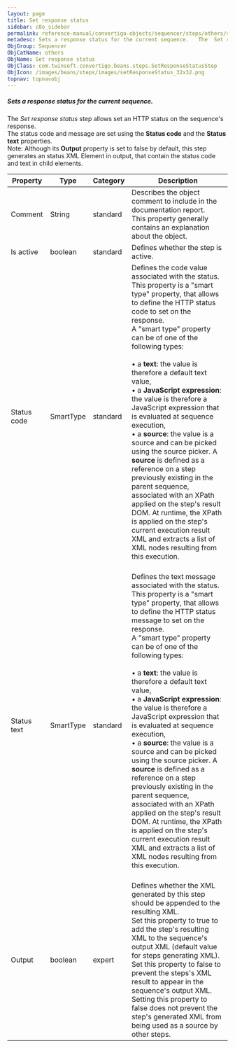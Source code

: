 ```yaml
---
layout: page
title: Set response status
sidebar: c8o_sidebar
permalink: reference-manual/convertigo-objects/sequencer/steps/others/set-response-status/
metadesc: Sets a response status for the current sequence.   The  Set response status  step allows set an HTTP status on the sequence's response.  The status co
ObjGroup: Sequencer
ObjCatName: others
ObjName: Set response status
ObjClass: com.twinsoft.convertigo.beans.steps.SetResponseStatusStep
ObjIcon: /images/beans/steps/images/setResponseStatus_32x32.png
topnav: topnavobj
---
```

##### Sets a response status for the current sequence. 

The <i>Set response status</i> step allows set an HTTP status on the sequence's response. <br/>The status code and message are set using the <b>Status code</b> and the <b>Status text</b> properties. <br/><span class="orangetwinsoft">Note:</span> Although its <b>Output</b> property is set to <span class="computer">false</span> by default, this step generates an <span class="computer">status</span> XML Element in output, that contain the status code and text in child elements. 

Property | Type | Category | Description
--- | --- | --- | ---
Comment | String | standard | Describes the object comment to include in the documentation report.<br/>This property generally contains an explanation about the object.
Is active | boolean | standard | Defines whether the step is active.
Status code | SmartType | standard | Defines the code value associated with the status.<br/>This property is a "smart type" property, that allows to define the HTTP status code to set on the response. <br/>A "smart type" property can be of one of the following types: <br/><br/>• a <b>text</b>: the value is therefore a default text value, <br/>• a <b>JavaScript expression</b>: the value is therefore a JavaScript expression that is evaluated at sequence execution, <br/>• a <b>source</b>: the value is a source and can be picked using the source picker. A <b>source</b> is defined as a reference on a step previously existing in the parent sequence, associated with an XPath applied on the step's result DOM. At runtime, the XPath is applied on the step's current execution result XML and extracts a list of XML nodes resulting from this execution. <br/><br/>
Status text | SmartType | standard | Defines the text message associated with the status.<br/>This property is a "smart type" property, that allows to define the HTTP status message to set on the response. <br/>A "smart type" property can be of one of the following types: <br/><br/>• a <b>text</b>: the value is therefore a default text value, <br/>• a <b>JavaScript expression</b>: the value is therefore a JavaScript expression that is evaluated at sequence execution, <br/>• a <b>source</b>: the value is a source and can be picked using the source picker. A <b>source</b> is defined as a reference on a step previously existing in the parent sequence, associated with an XPath applied on the step's result DOM. At runtime, the XPath is applied on the step's current execution result XML and extracts a list of XML nodes resulting from this execution. <br/><br/>
Output | boolean | expert | Defines whether the XML generated by this step should be appended to the resulting XML.<br/>Set this property to <span class="computer">true</span> to add the step's resulting XML to the sequence's output XML (default value for steps generating XML). Set this property to <span class="computer">false</span> to prevent the steps's XML result to appear in the sequence's output XML.<br/>Setting this property to <span class="computer">false</span> does not prevent the step's generated XML from being used as a source by other steps.
